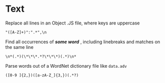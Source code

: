 # Text

Replace all lines in an Object .JS file, where keys are uppercase

```text
"([A-Z]+)":".*",\n
```

Find all occurrences of _**some word**_ , including linebreaks and matches on the same line

```text
\n*(.*)(\*\*\*.*?\*\*\*)(.*)\n*
```

Parse words out of a WordNet dictionary file like `data.adv`

```text
([0-9 ]{2,})([a-zA-Z_]{3,})(.*?)
```

